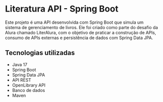 # Literatura API - Spring Boot

Este projeto é uma API desenvolvida com Spring Boot que simula um sistema de gerenciamento de livros. Ele foi criado como parte do desafio da Alura chamado LiterAlura, com o objetivo de praticar a construção de APIs, consumo de APIs externas e persistência de dados com Spring Data JPA.


## Tecnologias utilizadas

- Java 17
- Spring Boot
- Spring Data JPA
- API REST
- OpenLibrary API
- Banco de dados
- Maven
